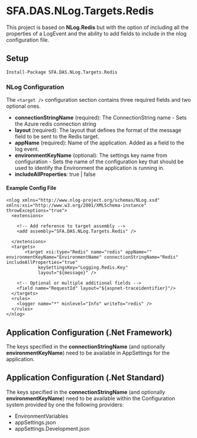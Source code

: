

SFA.DAS.NLog.Targets.Redis
==========

This project is based on **NLog.Redis** but with the option of including all the properties of a LogEvent and the ability to add fields to include in the nlog configuration file.  

## Setup

    Install-Package SFA.DAS.NLog.Targets.Redis

### NLog Configuration

The `<target />` configuration section contains three required fields and two optional ones.

- **connectionStringName** (required): The ConnectionString name - Sets the Azure redis connection string
- **layout** (required): The layout that defines the format of the message field to be sent to the Redis target.
- **appName** (required): Name of the application. Added as a field to the log event. 
- **environmentKeyName** (optional): The settings key name from configuration - Sets the name of the configuration key that should be used to identify the Environment the application is running in.
- **includeAllProperties**:  true | false


#### Example Config File

    <nlog xmlns="http://www.nlog-project.org/schemas/NLog.xsd" xmlns:xsi="http://www.w3.org/2001/XMLSchema-instance" throwExceptions="true">
      <extensions>

        <!-- Add reference to target assembly -->
        <add assembly="SFA.DAS.NLog.Targets.Redis" /> 

      </extensions>
      <targets>
           <target xsi:type="Redis" name="redis" appName="" environmentKeyName="EnvironmentName" connectionStringName="Redis" includeAllProperties="true"
                keySettingsKey="Logging.Redis.Key"
                layout="${message}" />

        <!-- Optional or multiple additional fields -->
        <field name="RequestId" layout="${aspnet-traceidentifier}"/>
      </targets>
      <rules>
        <logger name="*" minlevel="Info" writeTo="redis" />
      </rules>
    </nlog>
 
## Application Configuration (.Net Framework)

The keys specified in the **connectionStringName** (and optionally **environmentKeyName**) need to be available in AppSettings for the application.

<appSettings>
    <add key="Redis" value="my.dev.redis:6380,password=mysecurepassword,defaultDatabase=0,ssl=True"/>
    <add key="EnvironmentName" value="Test" />
</appSettings>


## Application Configuration (.Net Standard)

The keys specified in the **connectionStringName** (and optionally **environmentKeyName**) need to be available within the Configuration system provided by one the following providers:

- EnvironmentVariables
- appSettings.json
- appSettings.Development.json
